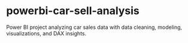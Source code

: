 # powerbi-car-sell-analysis
Power BI project analyzing car sales data with data cleaning, modeling, visualizations, and DAX insights.
